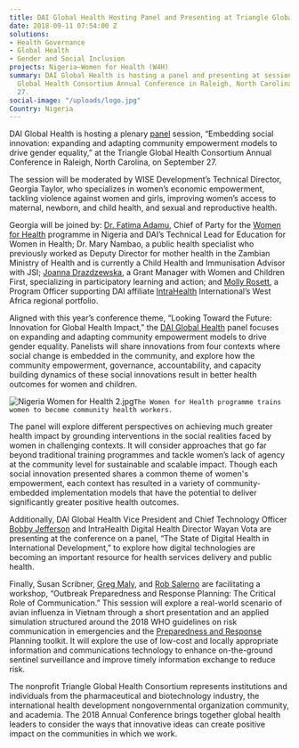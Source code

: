 ```yaml
---
title: DAI Global Health Hosting Panel and Presenting at Triangle Global Health Conference
date: 2018-09-11 07:54:00 Z
solutions:
- Health Governance
- Global Health
- Gender and Social Inclusion
projects: Nigeria—Women for Health (W4H)
summary: DAI Global Health is hosting a panel and presenting at sessions at the Triangle
  Global Health Consortium Annual Conference in Raleigh, North Carolina, on September
  27.
social-image: "/uploads/logo.jpg"
Country: Nigeria
---
```


DAI Global Health is hosting a plenary [panel](http://www.triangleglobalhealth.org/2018-plenary-panels) session, “Embedding social innovation: expanding and adapting community empowerment models to drive gender equality,” at the Triangle Global Health Consortium Annual Conference in Raleigh, North Carolina, on September 27.

The session will be moderated by WISE Development’s Technical Director, Georgia Taylor, who specializes in women’s economic empowerment, tackling violence against women and girls, improving women’s access to maternal, newborn, and child health, and sexual and reproductive health.

Georgia will be joined by: [Dr. Fatima Adamu](https://www.dai.com/who-we-are/our-team/fatima-adamu), Chief of Party for the [Women for Health](https://www.dai.com/our-work/projects/nigeria-women-for-health-w4h) programme in Nigeria and DAI’s Technical Lead for Education for Women in Health; Dr. Mary Nambao, a public health specialist who previously worked as Deputy Director for mother health in the Zambian Ministry of Health and is currently a Child Health and Immunisation Advisor with JSI; [Joanna Drazdzewska](https://www.linkedin.com/in/joanna-drazdzewska-74999b6a/?originalSubdomain=np), a Grant Manager with Women and Children First, specializing in participatory learning and action; and [Molly Rosett](https://www.intrahealth.org/people/molly-rosett), a Program Officer supporting DAI affiliate [IntraHealth](https://www.intrahealth.org/) International’s West Africa regional portfolio.

Aligned with this year’s conference theme, “Looking Toward the Future: Innovation for Global Health Impact,” the [DAI Global Health](https://www.dai.com/our-work/solutions/global-health) panel focuses on expanding and adapting community empowerment models to drive gender equality. Panelists will share innovations from four contexts where social change is embedded in the community, and explore how the community empowerment, governance, accountability, and capacity building dynamics of these social innovations result in better health outcomes for women and children.

![Nigeria Women for Health 2.jpg](/uploads/Nigeria%20Women%20for%20Health%202.jpg)`The Women for Health programme trains women to become community health workers.`

The panel will explore different perspectives on achieving much greater health impact by grounding interventions in the social realities faced by women in challenging contexts. It will consider approaches that go far beyond traditional training programmes and tackle women’s lack of agency at the community level for sustainable and scalable impact. Though each social innovation presented shares a common theme of women's empowerment, each context has resulted in a variety of community-embedded implementation models that have the potential to deliver significantly greater positive health outcomes.

Additionally, DAI Global Health Vice President and Chief Technology Officer [Bobby Jefferson](https://www.dai.com/who-we-are/our-team/bobby-jefferson) and IntraHealth Digital Health Director Wayan Vota are presenting at the conference on a panel, “The State of Digital Health in International Development,” to explore how digital technologies are becoming an important resource for health services delivery and public health.

Finally, Susan Scribner, [Greg Maly](https://www.dai.com/who-we-are/our-team/greg-maly), and [Rob Salerno](https://www.dai.com/who-we-are/our-team/robert-salerno) are facilitating a workshop, “Outbreak Preparedness and Response Planning: The Critical Role of Communication.” This session will explore a real-world scenario of avian influenza in Vietnam through a short presentation and an applied simulation structured around the 2018 WHO guidelines on risk communication in emergencies and the [Preparedness and Response](https://www.dai.com/our-work/projects/worldwide-preparedness-and-response-pr) Planning toolkit. It will explore the use of low-cost and locally appropriate information and communications technology to enhance on-the-ground sentinel surveillance and improve timely information exchange to reduce risk.

The nonprofit Triangle Global Health Consortium represents institutions and individuals from the pharmaceutical and biotechnology industry, the international health development nongovernmental organization community, and academia. The 2018 Annual Conference brings together global health leaders to consider the ways that innovative ideas can create positive impact on the communities in which we work.